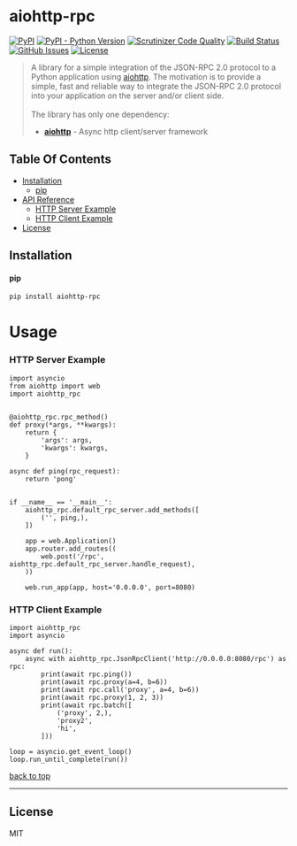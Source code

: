 # aiohttp-rpc

[![PyPI](https://img.shields.io/pypi/v/aiohttp-rpc.svg?style=flat-square)](https://pypi.org/project/aiohttp-rpc/)
[![PyPI - Python Version](https://img.shields.io/badge/python-3.5%20%7C%203.6%20%7C%203.7%20%7C%203.8-blue?style=flat-square)](https://docs.python.org/3/whatsnew/3.8.html)
[![Scrutinizer Code Quality](https://img.shields.io/scrutinizer/g/expert-m/aiohttp-rpc.svg?style=flat-square)](https://scrutinizer-ci.com/g/expert-m/aiohttp-rpc/?branch=master)
[![Build Status](https://img.shields.io/scrutinizer/build/g/expert-m/aiohttp-rpc.svg?style=flat-square)](https://scrutinizer-ci.com/g/expert-m/aiohttp-rpc/build-status/master)
[![GitHub Issues](https://img.shields.io/github/issues/expert-m/aiohttp-rpc.svg?style=flat-square)](https://github.com/expert-m/aiohttp-rpc/issues)
[![License](https://img.shields.io/badge/license-MIT-blue.svg?style=flat-square)](https://opensource.org/licenses/MIT)

> A library for a simple integration of the JSON-RPC 2.0 protocol to a Python application using [aiohttp](https://github.com/aio-libs/aiohttp).
The motivation is to provide a simple, fast and reliable way to integrate the JSON-RPC 2.0 protocol into your application on the server and/or client side.
<br/><br/>
>The library has only one dependency:
>* **[aiohttp](https://github.com/aio-libs/aiohttp)** - Async http client/server framework

## Table Of Contents
- [Installation](#installation)
    - [pip](#pip)
- [API Reference](#api-reference)
  - [HTTP Server Example](#http-server-example)
  - [HTTP Client Example](#http-client-example)
- [License](#license)

## Installation

#### pip
```bash
pip install aiohttp-rpc
```

# Usage

### HTTP Server Example
```python3
import asyncio
from aiohttp import web
import aiohttp_rpc


@aiohttp_rpc.rpc_method()
def proxy(*args, **kwargs):
    return {
        'args': args,
        'kwargs': kwargs,
    }

async def ping(rpc_request):
    return 'pong'


if __name__ == '__main__':
    aiohttp_rpc.default_rpc_server.add_methods([
        ('', ping,),
    ])

    app = web.Application()
    app.router.add_routes((
        web.post('/rpc', aiohttp_rpc.default_rpc_server.handle_request),
    ))

    web.run_app(app, host='0.0.0.0', port=8080)
```


### HTTP Client Example
```python3
import aiohttp_rpc
import asyncio

async def run():
    async with aiohttp_rpc.JsonRpcClient('http://0.0.0.0:8080/rpc') as rpc:
        print(await rpc.ping())
        print(await rpc.proxy(a=4, b=6))
        print(await rpc.call('proxy', a=4, b=6))
        print(await rpc.proxy(1, 2, 3))
        print(await rpc.batch([
            ('proxy', 2,), 
            'proxy2',
            'hi',
        ]))

loop = asyncio.get_event_loop()
loop.run_until_complete(run())
```

[back to top](#table-of-contents)

---

## License
MIT
